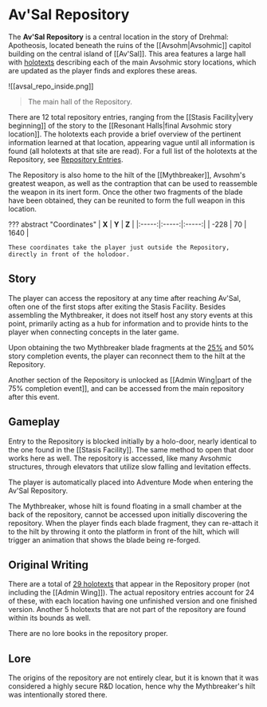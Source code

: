 # Av'Sal Repository

The **Av'Sal Repository** is a central location in the story of Drehmal: Apotheosis, located beneath the ruins of the [[Avsohm|Avsohmic]] capitol building on the central island of [[Av'Sal]]. This area features a large hall with [holotexts](/Story_and_Features/Holotexts/) describing each of the main Avsohmic story locations, which are updated as the player finds and explores these areas.

![[avsal_repo_inside.png]]
> The main hall of the Repository.

There are 12 total repository entries, ranging from the [[Stasis Facility|very beginning]] of the story to the [[Resonant Halls|final Avsohmic story location]]. The holotexts each provide a brief overview of the pertinent information learned at that location, appearing vague until all information is found (all holotexts at that site are read). For a full list of the holotexts at the Repository, see [Repository Entries](/Story_and_Features/Holotexts/Av%27Sal_Repository/Repository_Entries/).

The Repository is also home to the hilt of the [[Mythbreaker]], Avsohm's greatest weapon, as well as the contraption that can be used to reassemble the weapon in its inert form. Once the other two fragments of the blade have been obtained, they can be reunited to form the full weapon in this location.

??? abstract "Coordinates"
    | **X** | **Y** | **Z** |
    |:-----:|:-----:|:-----:|
    | -228 |  70  | 1640 |

    These coordinates take the player just outside the Repository, directly in front of the holodoor.

## Story
The player can access the repository at any time after reaching Av'Sal, often one of the first stops after exiting the Stasis Facility. Besides assembling the Mythbreaker, it does not itself host any story events at this point, primarily acting as a hub for information and to provide hints to the player when connecting concepts in the later game.

Upon obtaining the two Mythbreaker blade fragments at the [25%](/Story_and_Features/Story_Locations/25%_Completoon_Areas/) and 50% story completion events, the player can reconnect them to the hilt at the Repository.

Another section of the Repository is unlocked as [[Admin Wing|part of the 75% completion event]], and can be accessed from the main repository after this event.

## Gameplay
Entry to the Repository is blocked initially by a holo-door, nearly identical to the one found in the [[Stasis Facility]]. The same method to open that door works here as well. The repository is accessed, like many Avsohmic structures, through elevators that utilize slow falling and levitation effects. 

The player is automatically placed into Adventure Mode when entering the Av'Sal Repository. 

The Mythbreaker, whose hilt is found floating in a small chamber at the back of the repository, cannot be accessed upon initially discovering the repository. When the player finds each blade fragment, they can re-attach it to the hilt by throwing it onto the platform in front of the hilt, which will trigger an animation that shows the blade being re-forged.

## Original Writing
There are a total of [29 holotexts](/Story_and_Features/Holotexts/Av%27Sal_Repository/) that appear in the Repository proper (not including the [[Admin Wing]]). The actual repository entries account for 24 of these, with each location having one unfinished version and one finished version. Another 5 holotexts that are not part of the repository are found within its bounds as well.

There are no lore books in the repository proper.

## Lore
The origins of the repository are not entirely clear, but it is known that it was considered a highly secure R&D location, hence why the Mythbreaker's hilt was intentionally stored there. 
